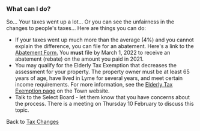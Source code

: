 <br />

### What can I do?

So... Your taxes went up a lot...
Or you can see the unfairness in the changes to people's taxes...
Here are things you can do:

-   If your taxes went up much more than the average (4%)
    and you cannot explain the difference,
    you can file for an abatement.
    Here's a link to the [Abatement Form.](https://www.lymenh.gov/sites/g/files/vyhlif4636/f/uploads/revisedabatementform.pdf)
    You **must** file by March 1, 2022 to receive an abatement (rebate) on the amount you paid in 2021.
-   You may qualify for the Elderly Tax Exemption that decreases the assessment for your property.
    The property owner must be at least 65 years of age, have lived in Lyme for several years,
    and meet certain income requirements. For more information, see the
    [Elderly Tax Exemption page](https://www.lymenh.gov/assessing-department/pages/elderly-tax-exemption)
    on the Town website.
-   Talk to the Select Board - let them know that you have concerns about the process.
    There is a meeting on Thursday 10 February to discuss this topic.

Back to [Tax Changes](./#taxchanges)
